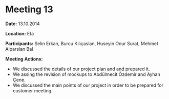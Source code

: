 # Meeting 13 #

**Date:** 13.10.2014

**Location:** Eta

**Participants:** Selin Erkan, Burcu Kılıçaslan, Huseyin Onur Surat, Mehmet Alparslan Bal

**Meeting Actions:**
  * We discussed the details of our project plan and and prepared it.
  * We assing the revision of mockups to Abdülmecit Özdemir and Ayhan Çene.
  * We discussed the main points of our project in order to be prepared for customer meeting.